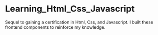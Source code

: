 # Learning_Html_Css_Javascript
Sequel to gaining a certification in Html, Css, and Javascript. I built these frontend components to reinforce my knowledge.
